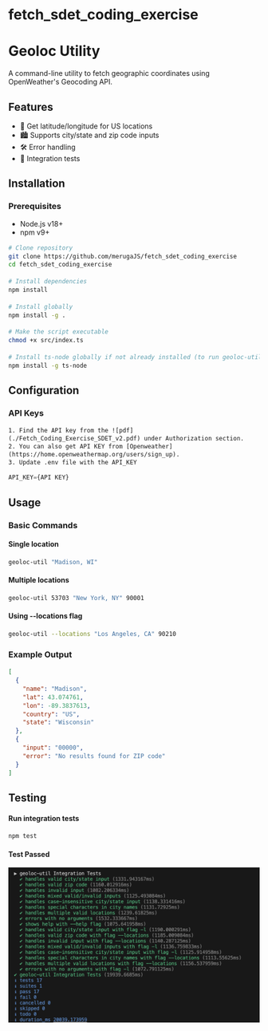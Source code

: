# fetch_sdet_coding_exercise

# Geoloc Utility

A command-line utility to fetch geographic coordinates using OpenWeather's Geocoding API.


## Features

- 📍 Get latitude/longitude for US locations
- 🏙️ Supports city/state and zip code inputs
- 🛠️ Error handling
- 🧪 Integration tests

## Installation

### Prerequisites
- Node.js v18+
- npm v9+

```bash
# Clone repository
git clone https://github.com/merugaJS/fetch_sdet_coding_exercise
cd fetch_sdet_coding_exercise

# Install dependencies
npm install

# Install globally
npm install -g .

# Make the script executable
chmod +x src/index.ts

# Install ts-node globally if not already installed (to run geoloc-util without using any npx command):
npm install -g ts-node
```

## Configuration
### API Keys
    1. Find the API key from the ![pdf](./Fetch_Coding_Exercise_SDET_v2.pdf) under Authorization section.
    2. You can also get API KEY from [Openweather](https://home.openweathermap.org/users/sign_up).
    3. Update .env file with the API_KEY
  ```javascript
  API_KEY={API KEY}
  ```

## Usage

### Basic Commands

#### Single location
```bash
geoloc-util "Madison, WI"
```

#### Multiple locations
```bash
geoloc-util 53703 "New York, NY" 90001
```

#### Using --locations flag
```bash
geoloc-util --locations "Los Angeles, CA" 90210
```

### Example Output
```json
[
  {
    "name": "Madison",
    "lat": 43.074761,
    "lon": -89.3837613,
    "country": "US",
    "state": "Wisconsin"
  },
  {
    "input": "00000",
    "error": "No results found for ZIP code"
  }
]
```
## Testing

#### Run integration tests
```bash
npm test
```

#### Test Passed

![Test Results](test_passed.png)
